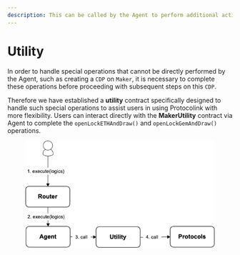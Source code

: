 ```yaml
---
description: This can be called by the Agent to perform additional actions.
---
```


# Utility

In order to handle special operations that cannot be directly performed by the Agent, such as creating a `CDP` on `Maker`, it is necessary to complete these operations before proceeding with subsequent steps on this `CDP`.

&#x20;Therefore we have established a **utility** contract specifically designed to handle such special operations to assist users in using Protocolink with more flexibility. Users can interact directly with the **MakerUtility** contract via Agent to complete the `openLockETHAndDraw()` and `openLockGemAndDraw()` operations.

<figure><img src="../../.gitbook/assets/MakerUtility.png" alt=""><figcaption></figcaption></figure>
